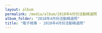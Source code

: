 ```yaml
---
layout: album
permalink: /media/album/2018年4月份活動精選照
album_folder: "2018年4月份活動精選照"
title: "電子相簿 - 2018年4月份活動精選照"
---
```

